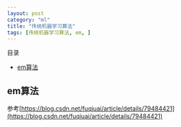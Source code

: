 ```yaml
---
layout: post
category: "ml"
title: "传统机器学习算法"
tags: [传统机器学习算法, em, ]
---
```


目录

<!-- TOC -->

- [em算法](#em%e7%ae%97%e6%b3%95)

<!-- /TOC -->

## em算法

参考[https://blog.csdn.net/fuqiuai/article/details/79484421](https://blog.csdn.net/fuqiuai/article/details/79484421)
